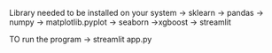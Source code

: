 Library needed to be installed on your system
-> sklearn
-> pandas
-> numpy
-> matplotlib.pyplot
-> seaborn
->xgboost
-> streamlit

TO run the program
-> streamlit app.py